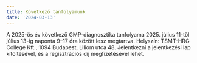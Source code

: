 ```yaml
---
title: Következő tanfolyamunk
date: '2024-03-13'
---
```

A 2025-ös év következő GMP-diagnosztika tanfolyama 2025. július 11-től július 13-ig naponta 9–17 óra között lesz megtartva.
Helyszín: TSMT-HRG College Kft., 1094 Budapest, Liliom utca 48.
Jelentkezni a jelentkezési lap kitöltésével, és a regisztrációs díj megfizetésével lehet.